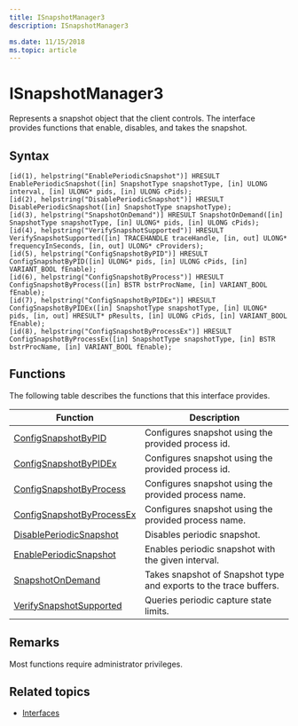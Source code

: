 ```yaml
---
title: ISnapshotManager3
description: ISnapshotManager3

ms.date: 11/15/2018
ms.topic: article
---
```


# ISnapshotManager3

Represents a snapshot object that the client controls. The interface provides functions that enable, disables, and takes the snapshot.
 
## Syntax

```
[id(1), helpstring("EnablePeriodicSnapshot")] HRESULT EnablePeriodicSnapshot([in] SnapshotType snapshotType, [in] ULONG interval, [in] ULONG* pids, [in] ULONG cPids);
[id(2), helpstring("DisablePeriodicSnapshot")] HRESULT DisablePeriodicSnapshot([in] SnapshotType snapshotType);
[id(3), helpstring("SnapshotOnDemand")] HRESULT SnapshotOnDemand([in] SnapshotType snapshotType, [in] ULONG* pids, [in] ULONG cPids);
[id(4), helpstring("VerifySnapshotSupported")] HRESULT VerifySnapshotSupported([in] TRACEHANDLE traceHandle, [in, out] ULONG* frequencyInSeconds, [in, out] ULONG* cProviders);
[id(5), helpstring("ConfigSnapshotByPID")] HRESULT ConfigSnapshotByPID([in] ULONG* pids, [in] ULONG cPids, [in] VARIANT_BOOL fEnable);
[id(6), helpstring("ConfigSnapshotByProcess")] HRESULT ConfigSnapshotByProcess([in] BSTR bstrProcName, [in] VARIANT_BOOL fEnable);
[id(7), helpstring("ConfigSnapshotByPIDEx")] HRESULT ConfigSnapshotByPIDEx([in] SnapshotType snapshotType, [in] ULONG* pids, [in, out] HRESULT* pResults, [in] ULONG cPids, [in] VARIANT_BOOL fEnable);
[id(8), helpstring("ConfigSnapshotByProcessEx")] HRESULT ConfigSnapshotByProcessEx([in] SnapshotType snapshotType, [in] BSTR bstrProcName, [in] VARIANT_BOOL fEnable);
```

## Functions

The following table describes the functions that this interface provides.



|Function|Description|
|--|--|
| [ConfigSnapshotByPID](configsnapshotbypid.md)|Configures snapshot using the provided process id.|
|[ConfigSnapshotByPIDEx](configsnapshotbypidex.md)|Configures snapshot using the provided process id.|
|[ConfigSnapshotByProcess](configsnapshotbyprocess.md)|Configures snapshot using the provided process name.|
|[ConfigSnapshotByProcessEx](configsnapshotbyprocessex.md)|Configures snapshot using the provided process name.|
|[DisablePeriodicSnapshot](disableperiodicsnapshot.md)|Disables periodic snapshot.|
|[EnablePeriodicSnapshot](enableperiodicsnapshot.md)|Enables periodic snapshot with the given interval.|
|[SnapshotOnDemand](snapshotondemand.md)|Takes snapshot of Snapshot type and exports to the trace buffers.|
|[VerifySnapshotSupported](verifysnapshotsupported.md)|Queries periodic capture state limits.|

## Remarks

Most functions require administrator privileges.

## Related topics

* [Interfaces](interfaces-wprcontrol.md)